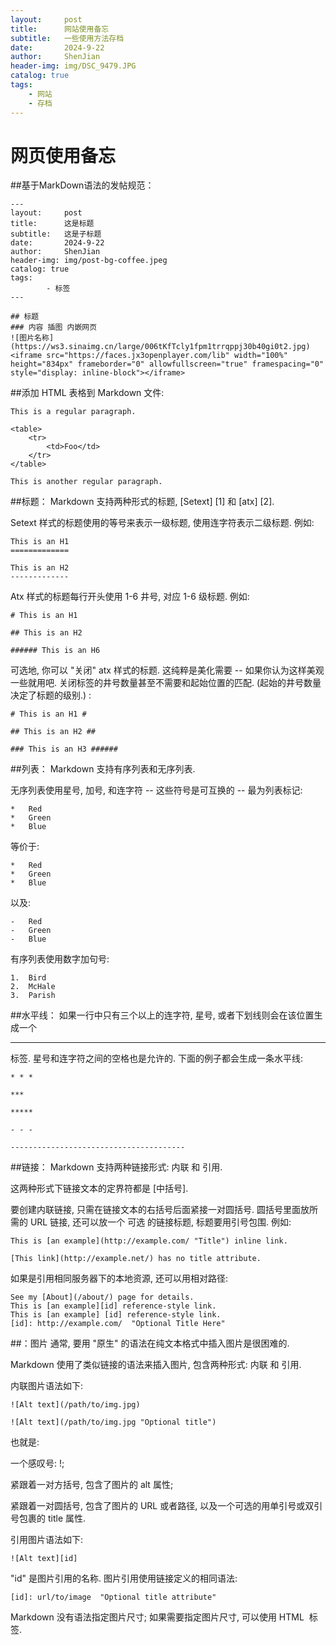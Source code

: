 ```yaml
---
layout:     post
title:      网站使用备忘
subtitle:   一些使用方法存档
date:       2024-9-22
author:     ShenJian
header-img: img/DSC_9479.JPG
catalog: true
tags:                              
    - 网站
    - 存档
---
```

# 网页使用备忘

##基于MarkDown语法的发帖规范：

```
---
layout:     post
title:      这是标题
subtitle:   这是子标题
date:       2024-9-22
author:     ShenJian
header-img: img/post-bg-coffee.jpeg
catalog: true
tags:    
        - 标签
---

## 标题
### 内容 插图 内嵌网页
![图片名称](https://ws3.sinaimg.cn/large/006tKfTcly1fpm1trrqppj30b40gi0t2.jpg)
<iframe src="https://faces.jx3openplayer.com/lib" width="100%" height="834px" frameborder="0" allowfullscreen="true" framespacing="0" style="display: inline-block"></iframe>
```

##添加 HTML 表格到 Markdown 文件:
```
This is a regular paragraph.

<table>
    <tr>
        <td>Foo</td>
    </tr>
</table>

This is another regular paragraph.
```

##标题：
Markdown 支持两种形式的标题, [Setext] [1] 和 [atx] [2].

Setext 样式的标题使用的等号来表示一级标题, 使用连字符表示二级标题. 例如:
```
This is an H1
=============

This is an H2
-------------
```
Atx 样式的标题每行开头使用 1-6 井号, 对应 1-6 级标题. 例如:
```
# This is an H1

## This is an H2

###### This is an H6
```
可选地, 你可以 "关闭" atx 样式的标题. 这纯粹是美化需要 -- 如果你认为这样美观一些就用吧. 关闭标签的井号数量甚至不需要和起始位置的匹配. (起始的井号数量决定了标题的级别.) :
```
# This is an H1 #

## This is an H2 ##

### This is an H3 ######
```

##列表：
Markdown 支持有序列表和无序列表.

无序列表使用星号, 加号, 和连字符 -- 这些符号是可互换的 -- 最为列表标记:
```
*   Red
*   Green
*   Blue
```
等价于:
```
*   Red
*   Green
*   Blue
```
以及:
```
-   Red
-   Green
-   Blue
```
有序列表使用数字加句号:
```
1.  Bird
2.  McHale
3.  Parish
```

##水平线：
如果一行中只有三个以上的连字符, 星号, 或者下划线则会在该位置生成一个 <hr /> 标签. 星号和连字符之间的空格也是允许的. 下面的例子都会生成一条水平线:
```
* * *

***

*****

- - -

---------------------------------------
```

##链接：
Markdown 支持两种链接形式: 内联 和 引用.

这两种形式下链接文本的定界符都是 [中括号].

要创建内联链接, 只需在链接文本的右括号后面紧接一对圆括号. 圆括号里面放所需的 URL 链接, 还可以放一个 可选 的链接标题, 标题要用引号包围. 例如:
```
This is [an example](http://example.com/ "Title") inline link.

[This link](http://example.net/) has no title attribute.
```
如果是引用相同服务器下的本地资源, 还可以用相对路径:
```
See my [About](/about/) page for details.
This is [an example][id] reference-style link.
This is [an example] [id] reference-style link.
[id]: http://example.com/  "Optional Title Here"
```

##：图片
通常, 要用 "原生" 的语法在纯文本格式中插入图片是很困难的.

Markdown 使用了类似链接的语法来插入图片, 包含两种形式: 内联 和 引用.

内联图片语法如下:
```
![Alt text](/path/to/img.jpg)

![Alt text](/path/to/img.jpg "Optional title")
```
也就是:

一个感叹号: !;

紧跟着一对方括号, 包含了图片的 alt 属性;

紧跟着一对圆括号, 包含了图片的 URL 或者路径, 以及一个可选的用单引号或双引号包裹的 title 属性.

引用图片语法如下:
```
![Alt text][id]
```
"id" 是图片引用的名称. 图片引用使用链接定义的相同语法:
```
[id]: url/to/image  "Optional title attribute"
```
Markdown 没有语法指定图片尺寸; 如果需要指定图片尺寸, 可以使用 HTML <img> 标签.